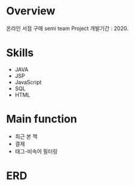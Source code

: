 # Overview
온라인 서점 구매 semi team Project
개발기간 : 2020.
# Skills 
* JAVA
* JSP
* JavaScript
* SQL
* HTML

# Main function
* 최근 본 책
* 결제
* 태그-비속어 필터링

# ERD
